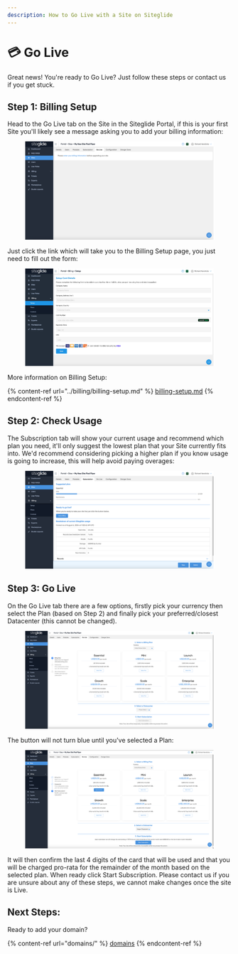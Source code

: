 ```yaml
---
description: How to Go Live with a Site on Siteglide
---
```


# 💳 Go Live

Great news! You're ready to Go Live? Just follow these steps or contact us if you get stuck.

## Step 1: Billing Setup

Head to the Go Live tab on the Site in the Siteglide Portal, if this is your first Site you'll likely see a message asking you to add your billing information:

<figure><img src="../../.gitbook/assets/Siteglide-Site-Go-Live-Billing-Setup.png" alt=""><figcaption></figcaption></figure>

Just click the link which will take you to the Billing Setup page, you just need to fill out the form:

<figure><img src="../../.gitbook/assets/Siteglide-Billing-Setup.jpg" alt=""><figcaption></figcaption></figure>

More information on Billing Setup:

{% content-ref url="../billing/billing-setup.md" %}
[billing-setup.md](../billing/billing-setup.md)
{% endcontent-ref %}

## Step 2: Check Usage

The Subscription tab will show your current usage and recommend which plan you need, it'll only suggest the lowest plan that your Site currently fits into. We'd recommend considering picking a higher plan if you know usage is going to increase, this will help avoid paying overages:

<figure><img src="../../.gitbook/assets/Siteglide-Subscription-Trial (1).png" alt=""><figcaption></figcaption></figure>

## Step 3: Go Live

On the Go Live tab there are a few options, firstly pick your currency then select the Plan (based on Step 2) and finally pick your preferred/closest Datacenter (this cannot be changed).

<figure><img src="../../.gitbook/assets/Siteglide-Site-Go-Live.png" alt=""><figcaption></figcaption></figure>

The button will not turn blue until you've selected a Plan:

<figure><img src="../../.gitbook/assets/Siteglide-Site-Go-Live-Selected.png" alt=""><figcaption></figcaption></figure>

It will then confirm the last 4 digits of the card that will be used and that you will be charged pro-rata for the remainder of the month based on the selected plan. When ready click Start Subscription. Please contact us if you are unsure about any of these steps, we cannot make changes once the site is Live.

## Next Steps:

Ready to add your domain?

{% content-ref url="domains/" %}
[domains](domains/)
{% endcontent-ref %}
